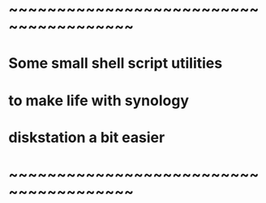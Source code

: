 # ~~~~~~~~~~~~~~~~~~~~~~~~~~~~~~~~~~~~~~~
#
#  Some small shell script utilities
#  to make life with synology
#  diskstation a bit easier
#
# ~~~~~~~~~~~~~~~~~~~~~~~~~~~~~~~~~~~~~~~

